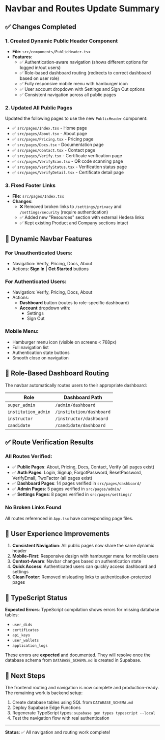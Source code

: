 # Navbar and Routes Update Summary

## ✅ Changes Completed

### 1. **Created Dynamic Public Header Component**
- **File**: `src/components/PublicHeader.tsx`
- **Features**:
  - ✅ Authentication-aware navigation (shows different options for logged in/out users)
  - ✅ Role-based dashboard routing (redirects to correct dashboard based on user role)
  - ✅ Fully responsive mobile menu with hamburger icon
  - ✅ User account dropdown with Settings and Sign Out options
  - ✅ Consistent navigation across all public pages

### 2. **Updated All Public Pages**
Updated the following pages to use the new `PublicHeader` component:
- ✅ `src/pages/Index.tsx` - Home page
- ✅ `src/pages/About.tsx` - About page
- ✅ `src/pages/Pricing.tsx` - Pricing page
- ✅ `src/pages/Docs.tsx` - Documentation page
- ✅ `src/pages/Contact.tsx` - Contact page
- ✅ `src/pages/Verify.tsx` - Certificate verification page
- ✅ `src/pages/VerifyScan.tsx` - QR code scanning page
- ✅ `src/pages/VerifyStatus.tsx` - Verification status page
- ✅ `src/pages/VerifyDetail.tsx` - Certificate detail page

### 3. **Fixed Footer Links**
- **File**: `src/pages/Index.tsx`
- **Changes**:
  - ❌ Removed broken links to `/settings/privacy` and `/settings/security` (require authentication)
  - ✅ Added new "Resources" section with external Hedera links
  - ✅ Kept existing Product and Company sections intact

## 🎨 Dynamic Navbar Features

### For **Unauthenticated Users**:
- Navigation: Verify, Pricing, Docs, About
- Actions: **Sign In** | **Get Started** buttons

### For **Authenticated Users**:
- Navigation: Verify, Pricing, Docs, About
- Actions: 
  - **Dashboard** button (routes to role-specific dashboard)
  - **Account** dropdown with:
    - Settings
    - Sign Out

### Mobile Menu:
- Hamburger menu icon (visible on screens < 768px)
- Full navigation list
- Authentication state buttons
- Smooth close on navigation

## 🔄 Role-Based Dashboard Routing

The navbar automatically routes users to their appropriate dashboard:

| Role | Dashboard Path |
|------|----------------|
| `super_admin` | `/admin/dashboard` |
| `institution_admin` | `/institution/dashboard` |
| `instructor` | `/instructor/dashboard` |
| `candidate` | `/candidate/dashboard` |

## ✅ Route Verification Results

### All Routes Verified:
- ✅ **Public Pages**: About, Pricing, Docs, Contact, Verify (all pages exist)
- ✅ **Auth Pages**: Login, Signup, ForgotPassword, ResetPassword, VerifyEmail, TwoFactor (all pages exist)
- ✅ **Dashboard Pages**: 14 pages verified in `src/pages/dashboard/`
- ✅ **Admin Pages**: 5 pages verified in `src/pages/admin/`
- ✅ **Settings Pages**: 8 pages verified in `src/pages/settings/`

### No Broken Links Found
All routes referenced in `App.tsx` have corresponding page files.

## 🎯 User Experience Improvements

1. **Consistent Navigation**: All public pages now share the same dynamic header
2. **Mobile-First**: Responsive design with hamburger menu for mobile users
3. **Context-Aware**: Navbar changes based on authentication state
4. **Quick Access**: Authenticated users can quickly access dashboard and settings
5. **Clean Footer**: Removed misleading links to authentication-protected pages

## 📝 TypeScript Status

**Expected Errors**: TypeScript compilation shows errors for missing database tables:
- `user_dids`
- `certificates`
- `api_keys`
- `user_wallets`
- `application_logs`

These errors are **expected** and documented. They will resolve once the database schema from `DATABASE_SCHEMA.md` is created in Supabase.

## 🚀 Next Steps

The frontend routing and navigation is now complete and production-ready. The remaining work is backend setup:

1. Create database tables using SQL from `DATABASE_SCHEMA.md`
2. Deploy Supabase Edge Functions
3. Regenerate TypeScript types: `supabase gen types typescript --local`
4. Test the navigation flow with real authentication

---

**Status**: ✅ All navigation and routing work complete!
